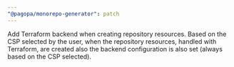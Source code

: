 ```yaml
---
"@pagopa/monorepo-generator": patch
---
```


Add Terraform backend when creating repository resources.
Based on the CSP selected by the user, when the repository resources, handled with Terraform, are created
also the backend configuration is also set (always based on the CSP selected).
